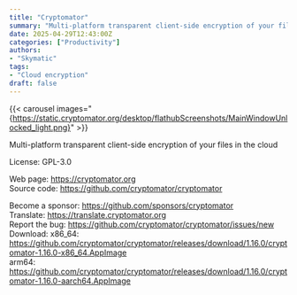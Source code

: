 ```yaml
---
title: "Cryptomator"
summary: "Multi-platform transparent client-side encryption of your files in the cloud"
date: 2025-04-29T12:43:00Z
categories: ["Productivity"]
authors:
- "Skymatic"
tags: 
- "Cloud encryption"
draft: false
---
```


{{< carousel images="{https://static.cryptomator.org/desktop/flathubScreenshots/MainWindowUnlocked_light.png}" >}}

Multi-platform transparent client-side encryption of your files in the cloud

License: GPL-3.0

Web page: <https://cryptomator.org>  
Source code: <https://github.com/cryptomator/cryptomator>

Become a sponsor: <https://github.com/sponsors/cryptomator>  
Translate: <https://translate.cryptomator.org>  
Report the bug: <https://github.com/cryptomator/cryptomator/issues/new>  
Download:   x86_64: <https://github.com/cryptomator/cryptomator/releases/download/1.16.0/cryptomator-1.16.0-x86_64.AppImage>  
            arm64: <https://github.com/cryptomator/cryptomator/releases/download/1.16.0/cryptomator-1.16.0-aarch64.AppImage>
